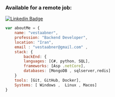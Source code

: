 
### Available for a  remote job:
[![Linkedin Badge](https://img.shields.io/badge/-ahmadHamidi-0072b1?style=flat&logo=Linkedin&logoColor=white&https://www.linkedin.com/in/ahmad-hamidi-03b0381bb//)](https://www.linkedin.com/in/ahmad-hamidi-03b0381bb/) 


 
```javascript
var aboutMe = { 
    name: "vestaabner",
    profession: "Backend Developer",
    location: "Iran",
    email : "vestaabner@gmail.com" ,
    stack: {
        backEnd: {
        languages: [C#, python, SQL],
        frameworks: [Asp .netCore],
        databases: [MongoDB , sqlserver,redis]
    }
    tools: [Git, GitHub, Docker],
    Systems: [ Windows ,  Linux , Macos]
}
``` 
